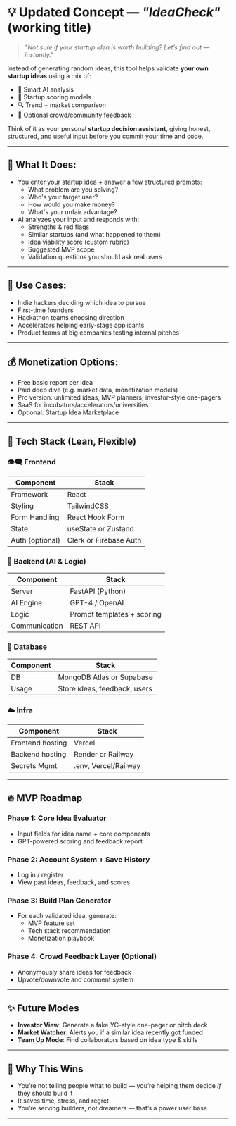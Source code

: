 # 💡 Updated Concept — *"IdeaCheck"* (working title)
> *"Not sure if your startup idea is worth building? Let’s find out — instantly."*

Instead of generating random ideas, this tool helps validate **your own startup ideas** using a mix of:
- 🧠 Smart AI analysis
- 🧮 Startup scoring models
- 🔍 Trend + market comparison
- 👥 Optional crowd/community feedback

Think of it as your personal **startup decision assistant**, giving honest, structured, and useful input before you commit your time and code.

---

## 🧠 What It Does:
- You enter your startup idea + answer a few structured prompts:
  - What problem are you solving?
  - Who's your target user?
  - How would you make money?
  - What's your unfair advantage?
- AI analyzes your input and responds with:
  - Strengths & red flags
  - Similar startups (and what happened to them)
  - Idea viability score (custom rubric)
  - Suggested MVP scope
  - Validation questions you should ask real users

---

## 🎯 Use Cases:
- Indie hackers deciding which idea to pursue
- First-time founders
- Hackathon teams choosing direction
- Accelerators helping early-stage applicants
- Product teams at big companies testing internal pitches

---

## 💰 Monetization Options:
- Free basic report per idea
- Paid deep dive (e.g. market data, monetization models)
- Pro version: unlimited ideas, MVP planners, investor-style one-pagers
- SaaS for incubators/accelerators/universities
- Optional: Startup Idea Marketplace

---

## 🧩 Tech Stack (Lean, Flexible)

### 👁‍🗨 Frontend
| Component         | Stack                      |
|------------------|----------------------------|
| Framework         | React                      |
| Styling           | TailwindCSS                |
| Form Handling     | React Hook Form            |
| State             | useState or Zustand        |
| Auth (optional)   | Clerk or Firebase Auth     |

### 🧠 Backend (AI & Logic)
| Component         | Stack                      |
|------------------|----------------------------|
| Server            | FastAPI (Python)           |
| AI Engine         | GPT-4 / OpenAI             |
| Logic             | Prompt templates + scoring |
| Communication     | REST API                   |

### 💾 Database
| Component         | Stack                      |
|------------------|----------------------------|
| DB                | MongoDB Atlas or Supabase  |
| Usage             | Store ideas, feedback, users |

### ☁️ Infra
| Component         | Stack                      |
|------------------|----------------------------|
| Frontend hosting  | Vercel                     |
| Backend hosting   | Render or Railway          |
| Secrets Mgmt      | .env, Vercel/Railway       |

---

## 🔥 MVP Roadmap

### Phase 1: Core Idea Evaluator
- Input fields for idea name + core components
- GPT-powered scoring and feedback report

### Phase 2: Account System + Save History
- Log in / register
- View past ideas, feedback, and scores

### Phase 3: Build Plan Generator
- For each validated idea, generate:
  - MVP feature set
  - Tech stack recommendation
  - Monetization playbook

### Phase 4: Crowd Feedback Layer (Optional)
- Anonymously share ideas for feedback
- Upvote/downvote and comment system

---

## ✨ Future Modes
- **Investor View**: Generate a fake YC-style one-pager or pitch deck
- **Market Watcher**: Alerts you if a similar idea recently got funded
- **Team Up Mode**: Find collaborators based on idea type & skills

---

## 🚀 Why This Wins
- You’re not telling people what to build — you’re helping them decide *if* they should build it
- It saves time, stress, and regret
- You’re serving builders, not dreamers — that’s a power user base

---
